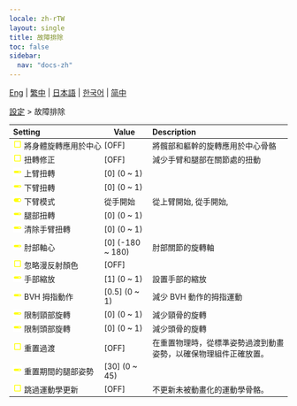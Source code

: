 ```yaml
---
locale: zh-rTW
layout: single
title: 故障排除
toc: false
sidebar:
  nav: "docs-zh"
---
```

[Eng](/dancexr/menu/2025.4/actor/troubleshooting) | [繁中](/tw/dancexr/menu/2025.4/actor/troubleshooting) | [日本語](/jp/dancexr/menu/2025.4/actor/troubleshooting) | [한국어](/kr/dancexr/menu/2025.4/actor/troubleshooting) | [简中](/zh/dancexr/menu/2025.4/actor/troubleshooting)

[設定](../menu#設定) > 故障排除



| Setting | Value | Description |
| :--- | --- | :--- |
|<nobr><img src="/images/icon/ic_check_off.png" alt="check off icon"/> 將身體旋轉應用於中心</nobr>| [OFF] | 將髖部和軀幹的旋轉應用於中心骨骼
|<nobr><img src="/images/icon/ic_check_off.png" alt="check off icon"/> 扭轉修正</nobr>| [OFF] | 減少手臂和腿部在關節處的扭動
|<nobr><img src="/images/icon/ic_slider.png" alt="slider icon"/> 上臂扭轉</nobr>| [0] (0 ~ 1) | 
|<nobr><img src="/images/icon/ic_slider.png" alt="slider icon"/> 下臂扭轉</nobr>| [0] (0 ~ 1) | 
|<nobr><img src="/images/icon/ic_toggle_on.png" alt="toggle on icon"/> 下臂模式</nobr>| 從手開始 | 從上臂開始, 從手開始, 
|<nobr><img src="/images/icon/ic_slider.png" alt="slider icon"/> 腿部扭轉</nobr>| [0] (0 ~ 1) | 
|<nobr><img src="/images/icon/ic_slider.png" alt="slider icon"/> 清除手臂扭轉</nobr>| [0] (0 ~ 1) | 
|<nobr><img src="/images/icon/ic_slider.png" alt="slider icon"/> 肘部軸心</nobr>| [0] (-180 ~ 180) | 肘部關節的旋轉軸
|<nobr><img src="/images/icon/ic_check_off.png" alt="check off icon"/> 忽略漫反射顏色</nobr>| [OFF] | 
|<nobr><img src="/images/icon/ic_slider.png" alt="slider icon"/> 手部縮放</nobr>| [1] (0 ~ 1) | 設置手部的縮放
|<nobr><img src="/images/icon/ic_slider.png" alt="slider icon"/> BVH 拇指動作</nobr>| [0.5] (0 ~ 1) | 減少 BVH 動作的拇指運動
|<nobr><img src="/images/icon/ic_slider.png" alt="slider icon"/> 限制頸部旋轉</nobr>| [0] (0 ~ 1) | 減少頸骨的旋轉
|<nobr><img src="/images/icon/ic_slider.png" alt="slider icon"/> 限制頭部旋轉</nobr>| [0] (0 ~ 1) | 減少頭骨的旋轉
|<nobr><img src="/images/icon/ic_check_off.png" alt="check off icon"/> 重置過渡</nobr>| [OFF] | 在重置物理時，從標準姿勢過渡到動畫姿勢，以確保物理組件正確放置。
|<nobr><img src="/images/icon/ic_slider.png" alt="slider icon"/> 重置期間的腿部姿勢</nobr>| [30] (0 ~ 45) | 
|<nobr><img src="/images/icon/ic_check_off.png" alt="check off icon"/> 跳過運動學更新</nobr>| [OFF] | 不更新未被動畫化的運動學骨骼。
